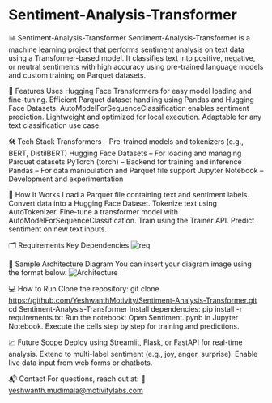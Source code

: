 # Sentiment-Analysis-Transformer

📊 Sentiment-Analysis-Transformer
Sentiment-Analysis-Transformer is a machine learning project that performs sentiment analysis on text data using a Transformer-based model. It classifies text into positive, negative, or neutral sentiments with high accuracy using pre-trained language models and custom training on Parquet datasets.

🚀 Features
Uses Hugging Face Transformers for easy model loading and fine-tuning.
Efficient Parquet dataset handling using Pandas and Hugging Face Datasets.
AutoModelForSequenceClassification enables sentiment prediction.
Lightweight and optimized for local execution.
Adaptable for any text classification use case.


🛠️ Tech Stack
Transformers – Pre-trained models and tokenizers (e.g., BERT, DistilBERT)
Hugging Face Datasets – For loading and managing Parquet datasets
PyTorch (torch) – Backend for training and inference
Pandas – For data manipulation and Parquet file support
Jupyter Notebook – Development and experimentation


📄 How It Works
Load a Parquet file containing text and sentiment labels.
Convert data into a Hugging Face Dataset.
Tokenize text using AutoTokenizer.
Fine-tune a transformer model with AutoModelForSequenceClassification.
Train using the Trainer API.
Predict sentiment on new text inputs.

🗂 Requirements
Key Dependencies
![req](https://github.com/user-attachments/assets/ad42abe0-223c-409d-9aca-22fc69947c8e)


📸 Sample Architecture Diagram
You can insert your diagram image using the format below.
![Architecture](https://github.com/YOUR_USERNAME/YOUR_REPO/blob/main/images/architecture.png)

💻 How to Run
Clone the repository:
git clone https://github.com/YeshwanthMotivity/Sentiment-Analysis-Transformer.git
cd Sentiment-Analysis-Transformer
Install dependencies:
pip install -r requirements.txt
Run the notebook:
Open Sentiment.ipynb in Jupyter Notebook.
Execute the cells step by step for training and predictions.

📈 Future Scope
Deploy using Streamlit, Flask, or FastAPI for real-time analysis.
Extend to multi-label sentiment (e.g., joy, anger, surprise).
Enable live data input from web forms or chatbots.

📬 Contact
For questions, reach out at:
📧 yeshwanth.mudimala@motivitylabs.com

